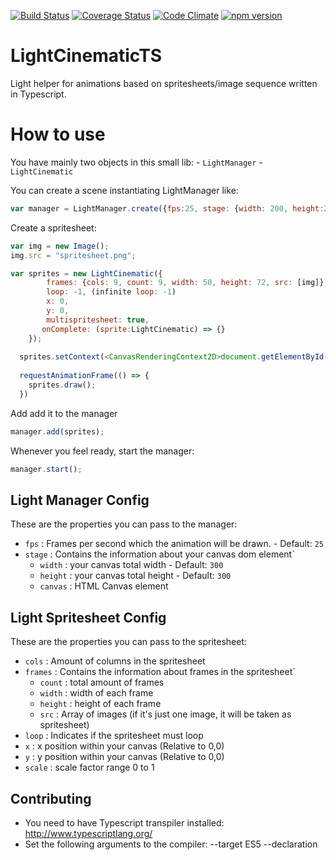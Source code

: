[![Build Status](https://travis-ci.org/VictorGa/LightCinematic.svg?branch=master)](https://travis-ci.org/VictorGa/LightCinematic)
[![Coverage Status](https://coveralls.io/repos/github/VictorGa/LightCinematic/badge.svg?branch=master)](https://coveralls.io/github/VictorGa/LightCinematic?branch=master)
[![Code Climate](https://codeclimate.com/github/VictorGa/LightCinematic/badges/gpa.svg)](https://codeclimate.com/github/VictorGa/LightCinematic)
[![npm version](https://badge.fury.io/js/LightCinematic.svg)](https://badge.fury.io/js/LightCinematic)

# LightCinematicTS
Light helper for animations based on spritesheets/image sequence written in Typescript.

# How to use
You have mainly two objects in this small lib:
	- `LightManager`
	- `LightCinematic`

You can create a scene instantiating LightManager like:
```javascript
var manager = LightManager.create({fps:25, stage: {width: 200, height:200, canvas:document.getElementById('myCanvas')}});
```

Create a spritesheet:
```javascript
var img = new Image();
img.src = "spritesheet.png";

var sprites = new LightCinematic({
 		frames: {cols: 9, count: 9, width: 50, height: 72, src: [img]},
 		loop: -1, (infinite loop: -1)
 		x: 0,
 		y: 0,
 		multispritesheet: true,
       onComplete: (sprite:LightCinematic) => {}
 	});
 
  sprites.setContext(<CanvasRenderingContext2D>document.getElementById('myCanvas').getContext('2d'));
 
  requestAnimationFrame(() => {
  	sprites.draw();
  })
```
Add add it to the manager

```javascript
manager.add(sprites);
```
Whenever you feel ready, start the manager:

```javascript
manager.start();
```

## Light Manager Config
These are the properties you can pass to the manager:

- `fps`         : Frames per second which the animation will be drawn. - Default: `25`
- `stage`     	: Contains the information about your canvas dom element`
	- `width`      : your canvas total width - Default: `300`
	- `height`      : your canvas total height - Default: `300`
	- `canvas`      : HTML Canvas element

## Light Spritesheet Config
These are the properties you can pass to the spritesheet:

- `cols`         : Amount of columns in the spritesheet
- `frames`     	: Contains the information about frames in the spritesheet`
	- `count`      : total amount of frames
	- `width`      : width of each frame
	- `height`      : height of each frame
	- `src`      : Array of images (if it's just one image, it will be taken as spritesheet)
- `loop`      : Indicates if the spritesheet must loop
- `x`      : x position within your canvas (Relative to 0,0)
- `y`      : y position within your canvas (Relative to 0,0)
- `scale`      : scale factor range 0 to 1

## Contributing

- You need to have Typescript transpiler installed: http://www.typescriptlang.org/
- Set the following arguments to the compiler: --target ES5 --declaration
